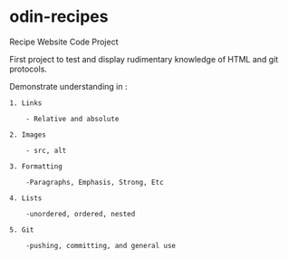 # odin-recipes
Recipe Website Code Project

First project to test and display rudimentary knowledge of HTML and git protocols. 

Demonstrate understanding in :

    1. Links

        - Relative and absolute

    2. Images

        - src, alt

    3. Formatting

        -Paragraphs, Emphasis, Strong, Etc

    4. Lists

        -unordered, ordered, nested

    5. Git
    
        -pushing, committing, and general use